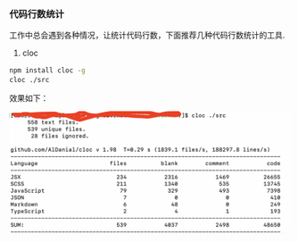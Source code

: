 ### 代码行数统计

工作中总会遇到各种情况，让统计代码行数，下面推荐几种代码行数统计的工具.

1. cloc

```bash
npm install cloc -g
cloc ./src
```

效果如下：

![通过cloc统计代码行数](./images/i23.png)